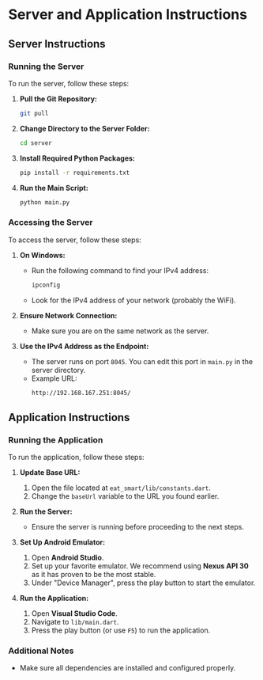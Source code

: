 # Server and Application Instructions

## Server Instructions

### Running the Server

To run the server, follow these steps:

1. **Pull the Git Repository:**
    ```bash
    git pull
    ```

2. **Change Directory to the Server Folder:**
    ```bash
    cd server
    ```

3. **Install Required Python Packages:**
    ```bash
    pip install -r requirements.txt
    ```

4. **Run the Main Script:**
    ```bash
    python main.py
    ```

### Accessing the Server

To access the server, follow these steps:

1. **On Windows:**
    - Run the following command to find your IPv4 address:
      ```bash
      ipconfig
      ```
    - Look for the IPv4 address of your network (probably the WiFi).

2. **Ensure Network Connection:**
    - Make sure you are on the same network as the server.

3. **Use the IPv4 Address as the Endpoint:**
    - The server runs on port `8045`. You can edit this port in `main.py` in the server directory.
    - Example URL:
      ```bash
      http://192.168.167.251:8045/
      ```

## Application Instructions

### Running the Application

To run the application, follow these steps:

1. **Update Base URL:**
    1. Open the file located at `eat_smart/lib/constants.dart`.
    2. Change the `baseUrl` variable to the URL you found earlier.

2. **Run the Server:**
    - Ensure the server is running before proceeding to the next steps.

3. **Set Up Android Emulator:**
    1. Open **Android Studio**.
    2. Set up your favorite emulator. We recommend using **Nexus API 30** as it has proven to be the most stable.
    3. Under "Device Manager", press the play button to start the emulator.

4. **Run the Application:**
    1. Open **Visual Studio Code**.
    2. Navigate to `lib/main.dart`.
    3. Press the play button (or use `F5`) to run the application.

### Additional Notes

- Make sure all dependencies are installed and configured properly.
